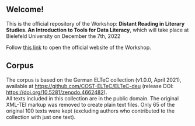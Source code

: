 ## Welcome!

This is the official repository of the Workshop: **Distant Reading in Literary Studies. An Introduction to Tools for Data Literacy**, which will take place at Bielefeld University on December the 7th, 2022

Follow [this link](https://distant-reading-bie22.github.io/) to open the official website of the Workshop.

## Corpus

The corpus is based on the German ELTeC collection (v1.0.0, April 2021), available at https://github.com/COST-ELTeC/ELTeC-deu (release DOI: https://doi.org/10.5281/zenodo.4662482).  
All texts included in this collection are in the public domain. The original XML-TEI markup was removed to create plain text files. Only 65 of the original 100 texts were kept (excluding authors who contributed to the collection with just one text).